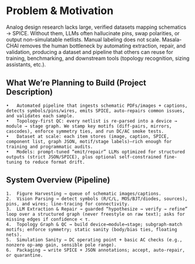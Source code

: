 # Problem & Motivation

Analog design research lacks large, verified datasets mapping schematics → SPICE. Without them, LLMs often hallucinate pins, swap polarities, or output non-simulatable netlists. Manual labeling does not scale. Masala-CHAI removes the human bottleneck by automating extraction, repair, and validation, producing a dataset and pipeline that others can reuse for training, benchmarking, and downstream tools (topology recognition, sizing assistants, etc.).

## What We’re Planning to Build (Project Description)
	•	Automated pipeline that ingests schematic PDFs/images + captions, detects symbols/pins/wires, emits SPICE, auto-repairs common issues, and validates each sample.
	•	Topology-first QC: every netlist is re-parsed into a device → module → stage graph. We stamp key motifs (diff-pairs, mirrors, cascodes), enforce symmetry ties, and run DC/AC smoke tests.
	•	Dataset at scale: each item stores (image, caption, SPICE, component list, graph JSON, motif/stage labels)—rich enough for training and programmatic audits.
	•	Models: prompt-tuned “emit/repair” LLMs optimized for structured outputs (strict JSON/SPICE), plus optional self-constrained fine-tuning to reduce format drift.

## System Overview (Pipeline)
	1.	Figure Harvesting → queue of schematic images/captions.
	2.	Vision Parsing → detect symbols (R/C/L, MOS/BJT/diodes, sources), pins, and wires; line-tracing for connectivity.
	3.	LLM Extraction & Repair → guarded “hypothesize → verify → refine” loop over a structured graph (never freestyle on raw text); asks for missing edges if confidence < τ.
	4.	Topology Graph & QC → build device→module→stage; subgraph-match motifs; enforce symmetry; static sanity (body/bias ties, floating nets).
	5.	Simulation Sanity → DC operating point + basic AC checks (e.g., nonzero op-amp gain, sensible pole range).
	6.	Packaging → write SPICE + JSON annotations; accept, auto-repair, or quarantine.
